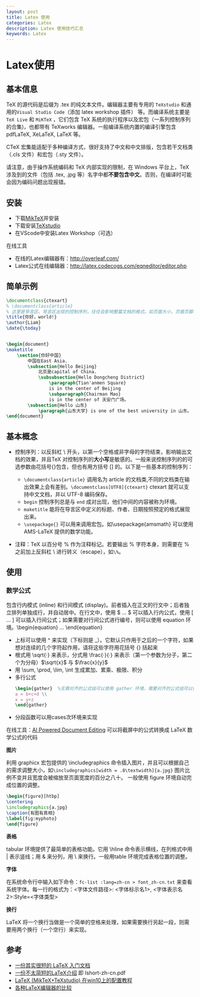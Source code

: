 ```yaml
---
layout: post
title: Latex 使用
categories: Latex
description: Latex 使用技巧汇总
keywords: Latex
---
```


# Latex使用

## 基本信息

TeX 的源代码是后缀为 .tex 的纯文本文件。编辑器主要有专用的 `TeXstudio` 和通用的`Visual Studio Code`（添加 latex workshop 插件） 等。而编译系统主要是 `TeX Live` 和 `MiKTeX` ，它们包含 TeX 系统的执行程序以及宏包（一系列控制序列的合集)，也都带有 TeXworks 编辑器。一般编译系统内置的编译引擎包含 pdfLaTeX, XeLaTeX, LaTeX 等。 

CTeX 宏集能适配于多种编译方式，很好支持了中文和中文排版，包含若干文档类（.cls 文件）和宏包（.sty 文件）。

请注意，由于操作系统编码和 TeX 内部实现的限制，在 Windows 平台上，TeX 涉及到的文件（包括 .tex, .jpg 等）名字中都**不要包含中文**。否则，在编译时可能会因为编码问题出现报错。

## 安装

+ 下载[MikTeX](https://miktex.org/howto/install-miktex)并安装
+ 下载安装[TeXstudio](http://texstudio.sourceforge.net/)
+ 在VScode中安装Latex Workshop（可选）

在线工具
+ 在线的Latex编辑器有：http://overleaf.com/
+ Latex公式在线编辑器：http://latex.codecogs.com/eqneditor/editor.php

## 简单示例

```tex
\documentclass{ctexart}
% \documentclass{article}
% 这里是导言区。导言区出现的控制序列，往往会影响整篇文档的格式。如页面大小、页眉页脚样式、章节标题样式等等
\title{你好，world!}
\author{Liam}
\date{\today}


\begin{document}
\maketitle
    \section{你好中国}
        中国在East Asia.
        \subsection{Hello Beijing}
            北京是capital of China.
            \subsubsection{Hello Dongcheng District}
                \paragraph{Tian'anmen Square}
                is in the center of Beijing
                \subparagraph{Chairman Mao}
                is in the center of 天安门广场。
        \subsection{Hello 山东}
            \paragraph{山东大学} is one of the best university in 山东。
\end{document}
```

## 基本概念

+ 控制序列：以反斜杠 \ 开头，以第一个空格或非字母的字符结束，影响输出文档的效果，并且TeX 对控制序列的**大小写**是敏感的。一般来说控制序列的的可选参数由花括号{}包含，但也有用方括号 [] 的。以下是一些基本的控制序列：

  + `\documentclass{article}`  调用名为 article 的文档类,不同的文档类在输出效果上会有差别。`\documentclass[UTF8]{ctexart}` ctexart 就可以支持中文文档，并以 UTF-8 编码保存。
  + `begin` 控制序列总是与 `end` 成对出现，他们中间的内容被称为环境。
  + `maketitle` 能将在导言区中定义的标题、作者、日期按照预定的格式展现出来。
  + `\usepackage{}` 可以用来调用宏包。如\usepackage{amsmath} 可以使用 AMS-LaTeX 提供的数学功能。

+ 注释：TeX 以百分号 % 作为注释标记。若要输出 % 字符本身，则需要在 % 之前加上反斜杠 \ 进行转义（escape），如`\%`。


## 使用

### 数学公式

包含行内模式 (inline) 和行间模式 (display)。前者插入在正文的行文中；后者独立排列单独成行，并自动居中。在行文中，使用 $ ... $ 可以插入行内公式，使用 \[ ... \] 可以插入行间公式；如果需要对行间公式进行编号，则可以使用 equation 环境。\begin{equation} ... \end{equation}

+ 上标可以使用 ^ 来实现（下标则是 _）。它默认只作用于之后的一个字符，如果想对连续的几个字符起作用，请将这些字符用花括号 {} 括起来
+ 根式用 \sqrt{·} 来表示，分式用 \frac{·}{·} 来表示（第一个参数为分子，第二个为分母）$\sqrt{x}$ 与 $\frac{x}{y}$
+ 用 \sum, \prod, \lim, \int 生成累加、累乘、极限、积分
+ 多行公式
    ```tex
    \begin{gather}  %无需对齐的公式组可以使用 gather 环境，需要对齐的公式组可以使用 align 环境
    a = b+c+d \\
    x = y+z
    \end{gather}
    ```
+ 分段函数可以用cases次环境来实现

在线工具：[AI Powered Document Editing](https://mathpix.com/) 可以将截屏中的公式转换成 LaTeX 数学公式的代码

**图片**

利用 graphicx 宏包提供的 \includegraphics 命令插入图片，并且可以根据自己的需求调整大小，如`\includegraphics[width = .8\textwidth]{a.jpg}` 图片比例不变并且宽度会被缩放至页面宽度的百分之八十。
一般使用 figure 环境自动完成位置的调整。
```tex
\begin{figure}[htbp]
\centering
\includegraphics{a.jpg}
\caption{有图有真相}
\label{fig:myphoto}
\end{figure}
```

**表格**

tabular 环境提供了最简单的表格功能。它用 \hline 命令表示横线，在列格式中用 | 表示竖线；用 & 来分列，用 \\ 来换行。一般用table 环境完成表格位置的调整。

**字体**

在系统命令行中输入如下命令：`fc-list :lang=zh-cn > font_zh-cn.txt` 来查看系统字体。每一行的格式为：<字体文件路径>: <字体标示名1>, <字体表示名2>:Style=<字体类型>

**换行**

LaTeX 将一个换行当做是一个简单的空格来处理，如果需要换行另起一段，则需要用两个换行（一个空行）来实现。


## 参考

+ [一份其实很短的 LaTeX 入门文档](https://liam.page/2014/09/08/latex-introduction/)
+ [一份不太简短的LaTeX介绍](https://mirrors.tuna.tsinghua.edu.cn/CTAN/info/lshort/chinese/lshort-zh-cn.pdf) 即 lshort-zh-cn.pdf
+ [LaTeX (MikTeX+TeXstudio) 在win10上的配置教程](https://blog.csdn.net/weixin_39278265/article/details/81348752)
+ [各种LaTeX编辑器的比较](https://en.wikipedia.org/wiki/Comparison_of_TeX_editors)
